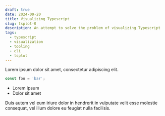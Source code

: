 ```yaml
---
draft: true
date: 2024-09-20
title: Visualizing Typescript
slug: tsplot-0
description: An attempt to solve the problem of visualizing Typescript projects.
tags: 
  - typescript
  - visualization
  - tooling
  - cli
  - tsplot
---
```


Lorem ipsum dolor sit amet, consectetur adipiscing elit.

```typescript
const foo = 'bar';
```

- Lorem ipsum
- Dolor sit amet

Duis autem vel eum iriure dolor in hendrerit in vulputate velit esse molestie consequat, vel illum dolore eu feugiat nulla facilisis. 
